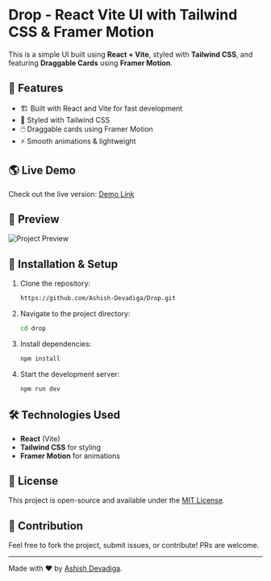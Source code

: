 # Drop - React Vite UI with Tailwind CSS & Framer Motion

This is a simple UI built using **React + Vite**, styled with **Tailwind CSS**, and featuring **Draggable Cards** using **Framer Motion**.

## 🚀 Features
- 🏗 Built with React and Vite for fast development
- 🎨 Styled with Tailwind CSS
- 🖱️ Draggable cards using Framer Motion
- ⚡ Smooth animations & lightweight

## 🌎 Live Demo
Check out the live version: [Demo Link](https://your-live-demo-url.com)

## 📸 Preview
![Project Preview](./screenshot.png)

## 📂 Installation & Setup

1. Clone the repository:
   ```sh
   https://github.com/Ashish-Devadiga/Drop.git
   ```

2. Navigate to the project directory:
   ```sh
   cd drop
   ```

3. Install dependencies:
   ```sh
   npm install
   ```

4. Start the development server:
   ```sh
   npm run dev
   ```

## 🛠 Technologies Used
- **React** (Vite)
- **Tailwind CSS** for styling
- **Framer Motion** for animations

## 📜 License
This project is open-source and available under the [MIT License](LICENSE).

## 🙌 Contribution
Feel free to fork the project, submit issues, or contribute! PRs are welcome.

---

Made with ❤️ by [Ashish Devadiga](https://github.com/Ashish-Devadiga).

